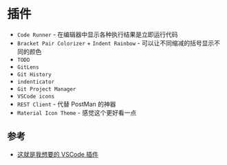 # 插件

* `Code Runner` - 在编辑器中显示各种执行结果是立即运行代码
* `Bracket Pair Colorizer` + `Indent Rainbow` - 可以让不同缩减的括号显示不同的颜色
* `TODO`
* `GitLens`
* `Git History`
* `indenticator`
* `Git Project Manager`
* `VSCode icons`
* `REST Client` - 代替 PostMan 的神器
* `Material Icon Theme` - 感觉这个更好看一点

## 参考

* [这就是我想要的 VSCode 插件](https://zhuanlan.zhihu.com/p/36020180)